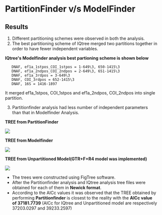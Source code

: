 # PartitionFinder v/s ModelFinder
  ## Results
  1. Different partitioning schemes were observed in both the analysis.
  2. The best partitioning scheme of IQtree merged two partitions together
         in order to have fewer independent variables.
         
  **IQtree's Modelfinder analysis best partioning scheme is shown below**
  
       DNAF, ef1a_1stpos_COI_1stpos = 1-649\3, 650-1415\3
       DNAF, ef1a_2ndpos_COI_2ndpos = 2-649\3, 651-1415\3
       DNAF, ef1a_3rdpos = 3-649\3
       DNAF, COI_3rdpos = 652-1415\3
       DNAF, 16S = 1416-1897

   It merged ef1a_1stpos, COI_1stpos and ef1a_2ndpos, COI_2ndpos into single partition.
   
   3. Partitionfinder analysis had less number of independent parameters than that in Modelfinder Analysis.
 
       
  **TREE from PartitionFinder**
  
![](https://user-images.githubusercontent.com/48491729/87641420-b1648280-c765-11ea-9c36-c4727101400f.jpg)

  **TREE from Modelfinder**

![](https://user-images.githubusercontent.com/48491729/87333692-19934880-c55b-11ea-858e-6729a1f0d591.jpg)

  **TREE from Unpartitioned Model(GTR+F+R4 model was implemented)**

![](https://user-images.githubusercontent.com/48491729/87254761-8f87a900-c4a2-11ea-9f68-792918ef9cee.jpg)

  * The trees were constructed using FigTree software.
  * After the Partitionfinder analysis and IQtree analysis tree files were obtained for each of them in **Newick format**. 
  * According to the AICc values it was observed that the TREE obtained by performing **Partitionfinder** is closest to the reality with the
    **AICc value of 37181.7739** (AICc for IQtree and Unpartitioned model are respectively  37203.0297 and 39233.2597)






   
